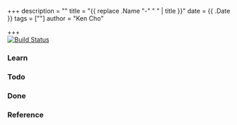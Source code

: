 +++
description = ""
title = "{{ replace .Name "-" " " | title }}"
date = {{ .Date }}
tags = [""]
author = "Ken Cho"

+++  
[![Build Status](https://travis-ci.org/kencho51/gigathing.svg?branch=develop)](https://travis-ci.org/kencho51/gigathing)
### Learn


### Todo


### Done


### Reference




